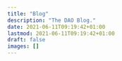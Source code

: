 ```yaml
---
title: "Blog"
description: "The DAO Blog."
date: 2021-06-11T09:19:42+01:00
lastmod: 2021-06-11T09:19:42+01:00
draft: false
images: []
---
```

